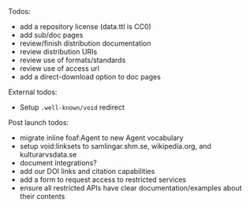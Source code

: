 Todos:
 - add a repository license (data.ttl is CC0)
 - add sub/doc pages
 - review/finish distribution documentation
 - review distribution URIs
 - review use of formats/standards
 - review use of access url
 - add a direct-download option to doc pages 

External todos:

 - Setup `.well-known/void` redirect

Post launch todos:
 - migrate inline foaf:Agent to new Agent vocabulary
 - setup void:linksets to samlingar.shm.se, wikipedia.org, and kulturarvsdata.se
 - document integrations?
 - add our DOI links and citation capabilities
 - add a form to request access to restricted services
 - ensure all restricted APIs have clear documentation/examples about their contents
